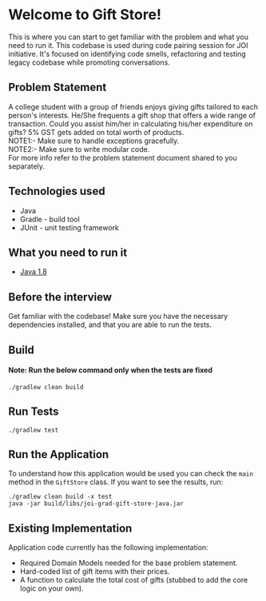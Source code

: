 # Welcome to Gift Store!
This is where you can start to get familiar with the problem and what you need to run it.
This codebase is used during code pairing session for JOI initiative.
It's focused on identifying code smells, refactoring and testing legacy codebase while promoting conversations.

## Problem Statement
A college student with a group of friends enjoys giving gifts tailored to each person's interests. He/She frequents a gift shop that offers a wide range of transaction. Could you assist him/her in calculating his/her expenditure on gifts?
5% GST gets added on total worth of products.<br>
NOTE1:- Make sure to handle exceptions gracefully.<br>
NOTE2:- Make sure to write modular code.<br>
For more info refer to the problem statement document shared to you separately.

## Technologies used
- Java
- Gradle - build tool
- JUnit - unit testing framework

## What you need to run it
- [Java 1.8](https://adoptopenjdk.net/?variant=openjdk8)

## Before the interview
Get familiar with the codebase! Make sure you have the necessary dependencies installed, and that you are able to run the tests.

## Build
#### Note: Run the below command only when the tests are fixed
```console
./gradlew clean build
```

## Run Tests
```console
./gradlew test
```

## Run the Application
To understand how this application would be used you can check the `main` method in the `GiftStore` class. If you want to see the results, run:
```console
./gradlew clean build -x test
java -jar build/libs/joi-grad-gift-store-java.jar
```

## Existing Implementation
Application code currently has the following implementation:
- Required Domain Models needed for the base problem statement.
- Hard-coded list of gift items with their prices.
- A function to calculate the total cost of gifts (stubbed to add the core logic on your own).